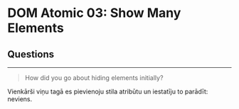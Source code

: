 # DOM Atomic 03: Show Many Elements

## Questions

---

> How did you go about hiding elements initially?

Vienkārši viņu tagā es pievienoju stila atribūtu un iestatīju to parādīt: neviens.